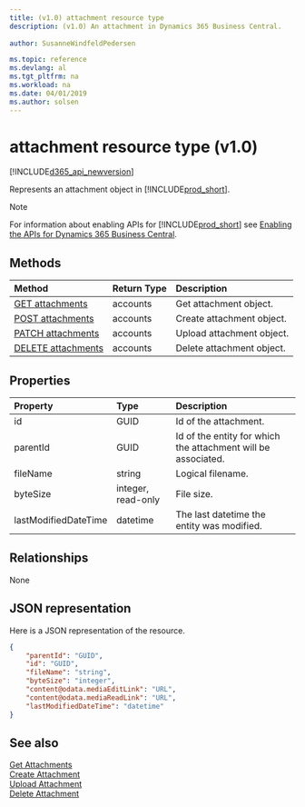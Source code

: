 ```yaml
---
title: (v1.0) attachment resource type
description: (v1.0) An attachment in Dynamics 365 Business Central.
 
author: SusanneWindfeldPedersen

ms.topic: reference
ms.devlang: al
ms.tgt_pltfrm: na
ms.workload: na
ms.date: 04/01/2019
ms.author: solsen
---
```


# attachment resource type (v1.0)

[!INCLUDE[d365_api_newversion](../../../includes/d365_api_newversion.md)]

Represents an attachment object in [!INCLUDE[prod_short](../../../includes/prod_short.md)].

> [!NOTE]  
> For information about enabling APIs for [!INCLUDE[prod_short](../../../includes/prod_short.md)] see [Enabling the APIs for Dynamics 365 Business Central](../enabling-apis-for-dynamics-nav.md).

## Methods

| Method       | Return Type  |Description|
|:---------------|:--------|:----------|
|[GET attachments](../api/dynamics_attachment_get.md)|accounts|Get attachment object.|
|[POST attachments](../api/dynamics_attachment_create.md)|accounts|Create attachment object.|
|[PATCH attachments](../api/dynamics_attachment_patch.md)|accounts|Upload attachment object.|
|[DELETE attachments](../api/dynamics_attachment_delete.md)|accounts|Delete attachment object.|

## Properties

| Property     | Type   |Description|
|:---------------|:--------|:----------|
|id|GUID|Id of the attachment.|
|parentId|GUID|Id of the entity for which the attachment will be associated.|
|fileName|string|Logical filename.|
|byteSize|integer, read-only|File size.|
|lastModifiedDateTime|datetime|The last datetime the entity was modified.|


## Relationships
None

## JSON representation

Here is a JSON representation of the resource.

```json
{
    "parentId": "GUID",
    "id": "GUID",
    "fileName": "string",
    "byteSize": "integer",
    "content@odata.mediaEditLink": "URL",
    "content@odata.mediaReadLink": "URL",
    "lastModifiedDateTime": "datetime"
}
```
## See also

[Get Attachments](../api/dynamics_attachment_get.md)  
[Create Attachment](../api/dynamics_attachment_create.md)  
[Upload Attachment](../api/dynamics_attachment_patch.md)  
[Delete Attachment](../api/dynamics_attachment_delete.md)  


